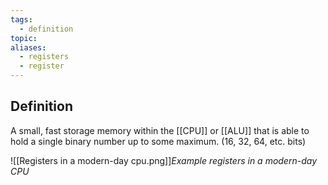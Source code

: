 ```yaml
---
tags:
  - definition
topic: 
aliases:
  - registers
  - register
---
```

## Definition
A small, fast storage memory within the [[CPU]] or [[ALU]] that is able to hold a single binary number up to some maximum. (16, 32, 64, etc. bits)

![[Registers in a modern-day cpu.png]]*Example registers in a modern-day CPU*
